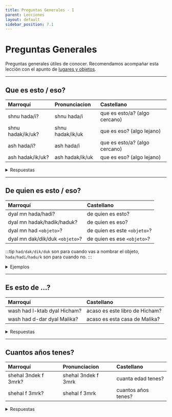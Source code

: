 ```yaml
---
title: Preguntas Generales - I
parent: Lecciones
layout: default
sidebar_position: 7.1
---
```


# Preguntas Generales

Preguntas generales útiles de conocer. Recomendamos acompañar esta lección con el apunto de [lugares y objetos](../vocabulario/lugares-objetos).

---

## Que es esto / eso?

| Marroquí          | Pronunciacion    | Castellano                    |
|:------------------|:-----------------|:------------------------------|
| shnu hada/i?      | shnu hada/i      | que es esto/a? (algo cercano) |
| shnu hadak/ik/uk? | shnu hadak/ik/uk | que es eso? (algo lejano)     |
| ash hada/i?       | ash hada/i       | que es esto/a? (algo cercano) |
| ash hadak/ik/uk?  | ash hadak/ik/uk  | que es eso? (algo lejano)     |

<details markdown="1">
<summary> Respuestas </summary>

| Marroquí   | Castellano           |
|:-----------|:---------------------|
| had sstylo | esto es una lapicera |
| had l-ktab | esto es un libro     |

</details>

---

## De quien es esto / eso?

| Marroquí                        | Castellano                   |
|:--------------------------------|:-----------------------------|
| dyal mn hada/hadi?              | de quien es esto?            |
| dyal mn hadak/hadik/haduk?      |  de quien es eso?             |
| dyal mn had `<objeto>`?         |  de quien es este `<objeto>`? |
| dyal mn dak/dik/duk `<objeto>`? |  de quien es ese `<objeto>`?  |

:::tip
`had/dak/dik/duk` son para cuando vas a nombrar el objeto, `hada/hadi/hadu/k` son para cuando no.
:::

<details markdown="1">
<summary> Ejemplos </summary>

| Marroquí                 | Castellano                  |
|:-------------------------|:----------------------------|
| dyal mn had l-bisklit    | de quien es esta bicicleta? |
| had l-biskit dyal Hassan | esta bicicleta es de Hassan |
| dyal mn dik t-tomobil    | de quien es ese automovil?  |
| hadik tomobil dyal Said  | ese automovil es de Said    |

</details>

---

## Es esto de ...?

| Marroquí                     | Castellano                     |
|:-----------------------------|:-------------------------------|
| wash had l-ktab dyal Hicham? | acaso es este libro de Hicham? |
| wash had d-dar dyal Malika?  | acaso es esta casa de Malika?  |

<details markdown="1">
<summary> Respuestas </summary>

| Marroquí                     | Castellano                     |
|:-----------------------------|:-------------------------------|
| lla, mashi dyalu             | no, no lo es                   |
| yeh, dyalha                  | si, lo es                      |

</details>

---

## Cuantos años tenes?

| Marroquí             | Pronunciacion       | Castellano          |
|:---------------------|:--------------------|:--------------------|
| shehal 3ndek f 3mrk? | shehal 3ndek f 3mrk | cuanta edad tenes?  |
| shehal f 3mrk?       | shehal f 3mrk       | cuantos años tenes? |


<details markdown="1">
<summary> Respuestas </summary>

| Marroquí                    | Pronunciacion | Castellano    |
|:----------------------------|:--------------|:--------------|
| ana 3ndi tnayn w tlatin 3am | -             | tengo 32 años |

</details>